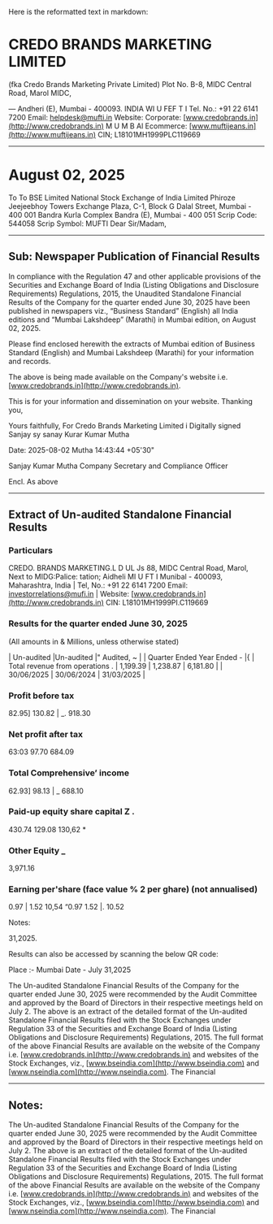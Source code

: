 Here is the reformatted text in markdown:

# CREDO BRANDS MARKETING LIMITED
(fka Credo Brands Marketing Private Limited)
Plot No. B-8, MIDC Central Road, Marol MIDC,

— Andheri (E), Mumbai - 400093. INDIA
WI U FEF T I Tel. No.: +91 22 6141 7200 Email: helpdesk@mufti.in
Website: Corporate: [www.credobrands.in](http://www.credobrands.in)
M U M B Al Ecommerce: [www.muftijeans.in](http://www.muftijeans.in)
CIN; L18101MH1999PLC119669

---

# August 02, 2025
To To
BSE Limited National Stock Exchange of India Limited
Phiroze Jeejeebhoy Towers Exchange Plaza, C-1, Block G
Dalal Street, Mumbai - 400 001 Bandra Kurla Complex
Bandra (E), Mumbai - 400 051
Scrip Code: 544058 Scrip Symbol: MUFTI
Dear Sir/Madam,

---

## Sub: Newspaper Publication of Financial Results

In compliance with the Regulation 47 and other applicable provisions of the Securities and Exchange Board of India (Listing Obligations and Disclosure Requirements) Regulations, 2015, the Unaudited Standalone Financial Results of the Company for the quarter ended June 30, 2025 have been published in newspapers viz., “Business Standard” (English) all India editions and “Mumbai Lakshdeep” (Marathi) in Mumbai edition, on August 02, 2025.

Please find enclosed herewith the extracts of Mumbai edition of Business Standard (English) and Mumbai Lakshdeep (Marathi) for your information and records.

The above is being made available on the Company's website i.e. [www.credobrands.in](http://www.credobrands.in).

This is for your information and dissemination on your website.
Thanking you,

Yours faithfully,
For Credo Brands Marketing Limited
i Digitally signed
Sanjay sy sanay Kurar
Kumar Mutha

Date: 2025-08-02
Mutha 14:43:44 +05'30"

Sanjay Kumar Mutha
Company Secretary and Compliance Officer

Encl. As above

---

## Extract of Un-audited Standalone Financial Results

### Particulars

CREDO. BRANDS MARKETING.L D
UL Js 88, MIDC Central Road, Marol, Next to MIDG:Palice: tation; Aidheli
MI U FT I Munibal - 400093, Maharashtra, India | Tel, No.: +91 22 6141 7200
Email: investorrelations@mufi.in | Website: [www.credobrands.in](http://www.credobrands.in)
CIN: L18101MH1999PI.C119669

### Results for the quarter ended June 30, 2025
(All amounts in & Millions, unless otherwise stated)

| Un-audited |Un-audited |" Audited, ~ |
| Quarter Ended Year Ended - |{
| Total revenue from operations . | 1,199.39 | 1,238.87 | 6,181.80 |
| 30/06/2025 | 30/06/2024 | 31/03/2025 |

### Profit before tax

82.95] 130.82 | _. 918.30

### Net profit after tax

63:03 97.70 684.09

### Total Comprehensive’ income

62.93] 98.13 | _ 688.10

### Paid-up equity share capital Z .

430.74 129.08 130,62 *

### Other Equity _

3,971.16

### Earning per'share (face value % 2 per ghare) (not annualised)

0.97 | 1.52 10,54
“0.97 1.52 |. 10.52

Notes:

31,2025.

Results can also be accessed by scanning the below QR code:

Place :- Mumbai
Date - July 31,2025

The Un-audited Standalone Financial Results of the Company for the quarter ended June 30, 2025 were recommended by the Audit Committee and approved by the Board of Directors in their respective meetings held on July 2. The above is an extract of the detailed format of the Un-audited Standalone Financial Results filed with the Stock Exchanges under Regulation 33 of the Securities and Exchange Board of India (Listing Obligations and Disclosure Requirements) Regulations, 2015. The full format of the above Financial Results are available on the website of the Company i.e. [www.credobrands.in](http://www.credobrands.in) and websites of the Stock Exchanges, viz., [www.bseindia.com](http://www.bseindia.com) and [www.nseindia.com](http://www.nseindia.com). The Financial

---

## Notes:

The Un-audited Standalone Financial Results of the Company for the quarter ended June 30, 2025 were recommended by the Audit Committee and approved by the Board of Directors in their respective meetings held on July 2. The above is an extract of the detailed format of the Un-audited Standalone Financial Results filed with the Stock Exchanges under Regulation 33 of the Securities and Exchange Board of India (Listing Obligations and Disclosure Requirements) Regulations, 2015. The full format of the above Financial Results are available on the website of the Company i.e. [www.credobrands.in](http://www.credobrands.in) and websites of the Stock Exchanges, viz., [www.bseindia.com](http://www.bseindia.com) and [www.nseindia.com](http://www.nseindia.com). The Financial